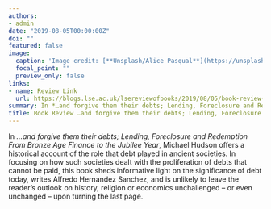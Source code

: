 ```yaml
---
authors:
- admin
date: "2019-08-05T00:00:00Z"
doi: ""
featured: false
image:
  caption: 'Image credit: [**Unsplash/Alice Pasqual**](https://unsplash.com/photos/Olki5QpHxts)'
  focal_point: ""
  preview_only: false
links:
- name: Review Link
  url: https://blogs.lse.ac.uk/lsereviewofbooks/2019/08/05/book-review-and-forgive-them-their-debts-lending-foreclosure-and-redemption-from-bronze-age-finance-to-the-jubilee-year-by-michael-hudson/
summary: In *…and forgive them their debts; Lending, Foreclosure and Redemption From Bronze Age Finance to the Jubilee Year*, Michael Hudson offers a historical account of the role that debt played in ancient societies.
title: Book Review …and forgive them their debts; Lending, Foreclosure and Redemption From Bronze Age Finance to the Jubilee Year
---
```


In *…and forgive them their debts; Lending, Foreclosure and Redemption From Bronze Age Finance to the Jubilee Year*, Michael Hudson offers a historical account of the role that debt played in ancient societies. In focusing on how such societies dealt with the proliferation of debts that cannot be paid, this book sheds informative light on the significance of debt today, writes Alfredo Hernandez Sanchez, and is unlikely to leave the reader’s outlook on history, religion or economics unchallenged – or even unchanged – upon turning the last page.
